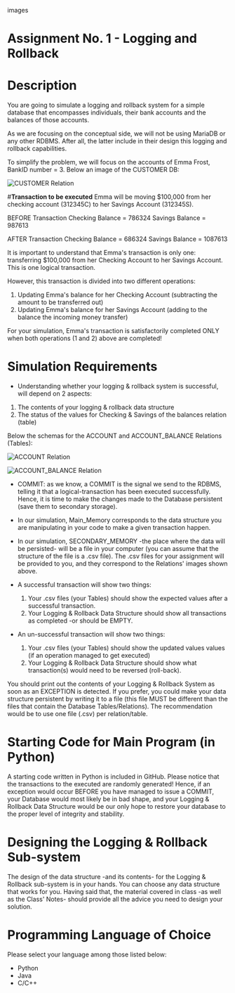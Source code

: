 images
# **Assignment No. 1 - Logging and Rollback**

# **Description**
You are going to simulate a logging and rollback system for a simple database that encompasses individuals, their bank accounts and the balances of those accounts.

As we are focusing on the conceptual side, we will not be using MariaDB or any other RDBMS. After all, the latter include in their design this logging and rollback capabilities.

To simplify the problem, we will focus on the accounts of Emma Frost, BankID number = 3. Below an image of the CUSTOMER DB:

![CUSTOMER Relation](https://github.com/oappelmru/MRU-COMP4522-Assignments/images/customer.png)

#**Transaction to be executed**
Emma will be moving $100,000 from her checking account (312345C) to her Savings Account (312345S).

BEFORE Transaction
Checking Balance = 786324
Savings Balance = 987613

AFTER Transaction
Checking Balance = 686324
Savings Balance = 1087613

It is important to understand that Emma's transaction is only one: transferring $100,000 from her Checking Account to her Savings Account. This is one logical transaction.

However, this transaction is divided into two different operations:
1. Updating Emma's balance for her Checking Account (subtracting the amount to be transferred out)
2. Updating Emma's balance for her Savings Account (adding to the balance the incoming money transfer)

For your simulation, Emma's transaction is satisfactorily completed ONLY when both operations (1 and 2) above are completed!

# **Simulation Requirements**
- Understanding whether your logging & rollback system is successful, will depend on 2 aspects:
1. The contents of your logging & rollback data structure
2. The status of the values for Checking & Savings of the balances relation (table)

Below the schemas for the ACCOUNT and ACCOUNT_BALANCE Relations (Tables):

![ACCOUNT Relation](https://assignment-1/images/account.png)

![ACCOUNT_BALANCE Relation](https://assignment-1/images/account_balance.png)

- COMMIT: as we know, a COMMIT is the signal we send to the RDBMS, telling it that a logical-transaction has been executed successfully. Hence, it is time to make the changes made to the Database persistent (save them to secondary storage).

- In our simulation, Main_Memory corresponds to the data structure you are manipulating in your code to make a given  transaction happen.

- In our simulation, SECONDARY_MEMORY -the place where the data will be persisted- will be a file in your computer (you can assume that the structure of the file is a .csv file). The .csv files for your assignment will be provided to you, and they correspond to the Relations' images shown above.

- A successful transaction will show two things:
   1. Your .csv files (your Tables) should show the expected values after a successful transaction.
   2. Your Logging & Rollback Data Structure should show all transactions as completed -or should be EMPTY.

- An un-successful transaction will show two things:
   1. Your .csv files (your Tables) should show the updated values values (if an operation managed to get executed)
   2. Your Logging & Rollback Data Structure should show what transaction(s) would need to be reversed (roll-back).

You should print out the contents of your Logging & Rollback System as soon as an EXCEPTION is detected. If you prefer, you could make your data structure persistent by writing it to a file (this file MUST be different than the files that contain the Database Tables/Relations). The recommendation would be to use one file (.csv) per relation/table.

# **Starting Code for Main Program (in Python)**
A starting code written in Python is included in GitHub. Please notice that the transactions to the executed are randomly generated! Hence, if an exception would occur BEFORE you have managed to issue a COMMIT, your Database would most likely be in bad shape, and your Logging & Rollback Data Structure would be our only hope to restore your database to the proper level of integrity and stability.

# **Designing the Logging & Rollback Sub-system**
The design of the data structure -and its contents- for the Logging & Rollback sub-system is in your hands. You can choose any data structure that works for you. Having said that, the material covered in class -as well as the Class' Notes- should provide all the advice you need to design your solution.

# **Programming Language of Choice**
Please select your language among those listed below:
   - Python
   - Java
   - C/C++

